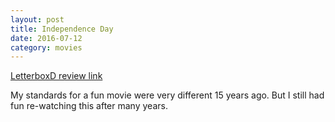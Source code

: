```yaml
---
layout: post
title: Independence Day 
date: 2016-07-12
category: movies
---
```

 
[LetterboxD review link](http://letterboxd.com/samarthbhaskar/film/independence-day/)

 My standards for a fun movie were very different 15 years ago. But I still had fun re-watching this after many years.
